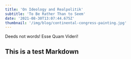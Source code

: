 ```yaml
---
title: 'On Ideology and Realpolitik'
subtitle: 'To Be Rather Than to Seem'
date: '2021-08-30T13:07:44.675Z'
thumbnail: '/img/blog/continental-congress-painting.jpg'
---
```


Deeds not words!
Esse Quam Videri!

## This is a test Markdown

